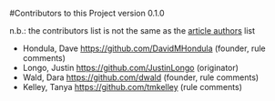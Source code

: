 #Contributors to this Project
version 0.1.0

n.b.: the contributors list is not the same as the [article authors](https://github.com/ASU-CPI/honest-pi/blob/master/article/authors.md) list 

- Hondula, Dave https://github.com/DavidMHondula (founder, rule comments)
- Longo, Justin https://github.com/JustinLongo (originator)
- Wald, Dara https://github.com/dwald (founder, rule comments)
- Kelley, Tanya https://github.com/tmkelley (rule comments)

